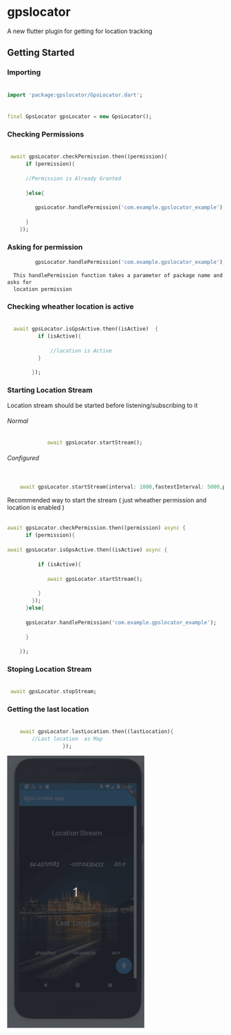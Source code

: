 # gpslocator

A new flutter plugin for getting for location tracking 

## Getting Started

### Importing 

```dart

import 'package:gpslocator/GpsLocator.dart';


final GpsLocator gpsLocator = new GpsLocator();
```




### Checking Permissions

```dart

 await gpsLocator.checkPermission.then((permission){
      if (permission){

      //Permission is Already Granted 

      }else{

         gpsLocator.handlePermission('com.example.gpslocator_example');
     
      }
    });

```

### Asking for permission 

```dart
         gpsLocator.handlePermission('com.example.gpslocator_example');

```
      This handlePermission function takes a parameter of package name and asks for 
      location permission  


### Checking  wheather location is active
```dart

  await gpsLocator.isGpsActive.then((isActive)  {
          if (isActive){
              
              //location is Active
          }
           
        });

```
### Starting Location Stream

Location stream should be started before listening/subscribing to it

######  Normal
```dart
             await gpsLocator.startStream();

```

###### Configured

```dart
   
    await gpsLocator.startStream(interval: 1000,fastestInterval: 5000,priority: GPSPriority.BALANCED_POWER_ACCURACY);

```


Recommended way to start the stream (  just wheather permission and location is enabled )
```dart

await gpsLocator.checkPermission.then((permission) async {
      if (permission){

await gpsLocator.isGpsActive.then((isActive) async {

          if (isActive){
    
             await gpsLocator.startStream();
         
          }
        });
      }else{
        
      gpsLocator.handlePermission('com.example.gpslocator_example');

      }
        
    });


```

### Stoping Location Stream

```dart

 await gpsLocator.stopStream;

```

### Getting the last location 

```dart

    await gpsLocator.lastLocation.then((lastLocation){
        //Last location  as Map
                  });

```

![example](https://github.com/OmkarSsawant/gpslocator/blob/master/asset/_into.gif)
